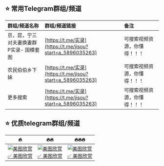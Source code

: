 ## ⭐️ 常用Telegram群组/频道
|群组/频道名称|群组/频道链接|备注|
|:--|:--|:--|
|京，昆，宁三对夫妻换妻群P实录- 国模套图|[https://t.me/实录](https://t.me/jisou?start=a_5896035263)|可搜索视频资源，你懂得！！！|
|农民伯伯乡下妹|[https://t.me/实录](https://t.me/jisou?start=a_5896035263)|可搜索视频资源，你懂得！！！|
|更多搜索|[https://t.me/实录](https://t.me/jisou?start=a_5896035263)|可搜索视频资源，你懂得！！！|


## ⭐️ 优质telegram群组/频道
|🔥|🔥🔥|🔥🔥🔥|
|:--:|:--:|:--:|
|<a href="https://t.me/jisou?start=a_5896035263" rel="nofollow"><img src="https://i0.wp.com/jj.looives.com/t9/a1JWenc4S3l1Z1hRRWdlcDVJTytBWnhHblhkWVozVXBadGg0YmxvVStkbDZ4RHRRMElJWDNXYmhkODBnZnRkY0NOWWhGbjFvbXlLUVd2d0ZQc0xxYVE9PQ-d.jpg" alt="美图欣赏" data-canonical-src="https://i0.wp.com/jj.looives.com/t9/a1JWenc4S3l1Z1hRRWdlcDVJTytBWnhHblhkWVozVXBadGg0YmxvVStkbDZ4RHRRMElJWDNXYmhkODBnZnRkY0NOWWhGbjFvbXlLUVd2d0ZQc0xxYVE9PQ-d.jpg" style="max-width: 100%;"><br>✅ 美图欣赏</a>|<a href="https://t.me/jisou?start=a_5896035263" rel="nofollow"><img src="https://i0.wp.com/jj.looives.com/t9/a1JWenc4S3l1Z1hRRWdlcDVJTytBWnhHblhkWVozVXBadGg0YmxvVStkbDZ4RHRRMElJWDNXYmhkODBnZnRkY3VGRXN2QUhhUWtSaXprdytVU09LUHc9PQ-d.jpg" alt="美图欣赏" data-canonical-src="https://i0.wp.com/jj.looives.com/t9/a1JWenc4S3l1Z1hRRWdlcDVJTytBWnhHblhkWVozVXBadGg0YmxvVStkbDZ4RHRRMElJWDNXYmhkODBnZnRkY3VGRXN2QUhhUWtSaXprdytVU09LUHc9PQ-d.jpg" style="max-width: 100%;"><br>✅ 美图欣赏</a>|<a href="https://t.me/jisou?start=a_5896035263" rel="nofollow"><img src="https://i0.wp.com/jj.looives.com/t9/a1JWenc4S3l1Z1hRRWdlcDVJTytBWnhHblhkWVozVXBadGg0YmxvVStkbDZ4RHRRMElJWDNXYmhkODBnZnRkY3ovOGFWMXhkN1dCV283dVNjVjJBaGc9PQ-d.jpg" alt="美图欣赏" data-canonical-src="https://i0.wp.com/jj.looives.com/t9/a1JWenc4S3l1Z1hRRWdlcDVJTytBWnhHblhkWVozVXBadGg0YmxvVStkbDZ4RHRRMElJWDNXYmhkODBnZnRkY3ovOGFWMXhkN1dCV283dVNjVjJBaGc9PQ-d.jpg" style="max-width: 100%;"><br>✅ 美图欣赏</a>|
